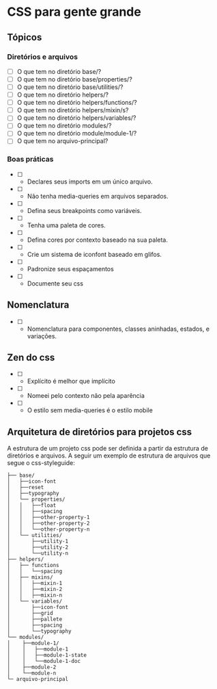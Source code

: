 # CSS para gente grande

## Tópicos

### Diretórios e arquivos

- [ ] O que tem no diretório base/?
- [ ] O que tem no diretório base/properties/?
- [ ] O que tem no diretório base/utilities/?
- [ ] O que tem no diretório helpers/?
- [ ] O que tem no diretório helpers/functions/?
- [ ] O que tem no diretório helpers/mixin/s?
- [ ] O que tem no diretório helpers/variables/?
- [ ] O que tem no diretório modules/?
- [ ] O que tem no diretório module/module-1/?
- [ ] O que tem no arquivo-principal?
 
### Boas práticas
- [ ] - Declares seus imports em um único arquivo.
- [ ] - Não tenha media-queries em arquivos separados.
- [ ] - Defina seus breakpoints como variáveis.
- [ ] - Tenha uma paleta de cores.
- [ ] - Defina cores por contexto baseado na sua paleta.
- [ ] - Crie um sistema de iconfont baseado em glifos.
- [ ] - Padronize seus espaçamentos
- [ ] - Documente seu css

## Nomenclatura
- [ ] - Nomenclatura para componentes, classes aninhadas, estados, e variações.

## Zen do css
- [ ] - Explícito é melhor que implícito
- [ ] - Nomeei pelo contexto não pela aparência
- [ ] - O estilo sem media-queries é o estilo mobile

## Arquitetura de diretórios para projetos css

A estrutura de um projeto css pode ser definida a partir da estrutura de diretórios e arquivos. A seguir um exemplo de estrutura de arquivos que segue o css-styleguide:

    ├── base/
    │   ├──icon-font
    │   ├──reset
    │   ├──typography
    │   └── properties/
    │   │   ├──float
    │   │   ├──spacing
    │   │   ├──other-property-1
    │   │   ├──other-property-2        
    │   │   └──other-property-n            
    │   └── utilities/
    │       ├──utility-1
    │       ├──utility-2
    │       └──utility-n    
    ├── helpers/
    │   ├── functions
    │   │   └──spacing
    │   ├── mixins/
    │   │   ├──mixin-1
    │   │   ├──mixin-2
    │   │   ├──mixin-n
    │   └── variables/
    │       ├──icon-font
    │       ├──grid
    │       ├──pallete
    │       ├──spacing
    │       └──typography
    └── modules/
    │    ├──module-1/
    │    │   ├──module-1
    │    │   ├──module-1-state    
    │    │   └──module-1-doc    
    │    ├──module-2
    │    └──module-n    
    └─ arquivo-principal
